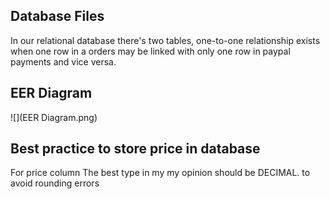 Database Files
---
In our relational database there's two tables, one-to-one relationship exists when one row in a orders may be linked with only one row in paypal payments and vice versa.

EER Diagram
---
![](EER Diagram.png)

Best practice to store price in database
---
For price column The best type in my my opinion should be DECIMAL. to avoid rounding errors
